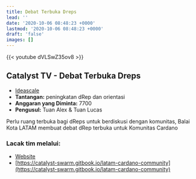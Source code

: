 ```yaml
---
title: Debat Terbuka Dreps
lead: ''
date: '2020-10-06 08:48:23 +0000'
lastmod: '2020-10-06 08:48:23 +0000'
draft: 'false'
images: []
---
```


{{&lt;  youtube dVLSwZ35ov8 &gt;}}

## Catalyst TV - Debat Terbuka Dreps

- [Ideascale](https://cardano.ideascale.com/c/idea/421808)
- **Tantangan:** peningkatan dRep dan orientasi
- **Anggaran yang Diminta:** 7700
- **Pengusul:** Tuan Alex &amp; Tuan Lucas

Perlu ruang terbuka bagi dReps untuk berdiskusi dengan komunitas, Balai Kota LATAM membuat debat dRep terbuka untuk Komunitas Cardano

### Lacak tim melalui:

- [Website](https://linktr.ee/latamcardano)
- [https://catalyst-swarm.gitbook.io/latam-cardano-community](https://catalyst-swarm.gitbook.io/latam-cardano-community)
